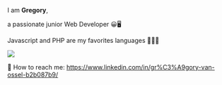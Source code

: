 
I am <b>Gregory</b>, 

a passionate junior Web Developer 😀🖥️

Javascript and PHP are my favorites languages 🚀🚀🚀

<img src="https://github-readme-stats.vercel.app/api/top-langs/?username=GregVo23&layout=compact&theme=github_dark"/>

📩 How to reach me: https://www.linkedin.com/in/gr%C3%A9gory-van-ossel-b2b087b9/
